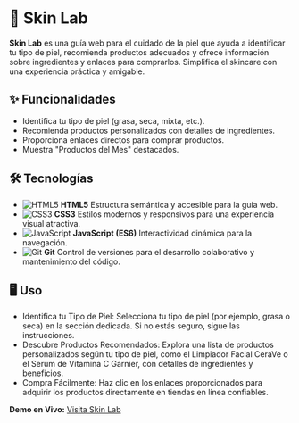# 🧴 Skin Lab

**Skin Lab** es una guía web para el cuidado de la piel que ayuda a identificar tu tipo de piel, recomienda productos adecuados y ofrece información sobre ingredientes y enlaces para comprarlos. Simplifica el skincare con una experiencia práctica y amigable.

## ✨ Funcionalidades
- Identifica tu tipo de piel (grasa, seca, mixta, etc.).
- Recomienda productos personalizados con detalles de ingredientes.
- Proporciona enlaces directos para comprar productos.
- Muestra "Productos del Mes" destacados.

## 🛠️ Tecnologías
- ![HTML5](https://img.shields.io/badge/HTML5-E34F26?style=flat-square&logo=html5&logoColor=white) **HTML5**  Estructura semántica y accesible para la guía web. 
- ![CSS3](https://img.shields.io/badge/CSS3-1572B6?style=flat-square&logo=css3&logoColor=white) **CSS3**  Estilos modernos y responsivos para una experiencia visual atractiva.
- ![JavaScript](https://img.shields.io/badge/JavaScript-F7DF1E?style=flat-square&logo=javascript&logoColor=black) **JavaScript (ES6)** Interactividad dinámica para la navegación.
- ![Git](https://img.shields.io/badge/Git-F05032?style=flat-square&logo=git&logoColor=white) **Git**  Control de versiones para el desarrollo colaborativo y mantenimiento del código. 

## 🖥️ Uso

- Identifica tu Tipo de Piel: Selecciona tu tipo de piel (por ejemplo, grasa o seca) en la sección dedicada. Si no estás seguro, sigue las instrucciones.
- Descubre Productos Recomendados: Explora una lista de productos personalizados según tu tipo de piel, como el Limpiador Facial CeraVe o el Serum de Vitamina C Garnier, con detalles de ingredientes y beneficios.
- Compra Fácilmente: Haz clic en los enlaces proporcionados para adquirir los productos directamente en tiendas en línea confiables.

**Demo en Vivo:** [Visita Skin Lab](https://skin-lab.netlify.app/)
